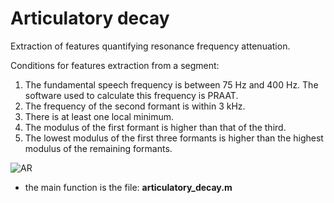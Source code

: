 # Articulatory decay

Extraction of features quantifying resonance frequency attenuation.

Conditions for features extraction from a segment:

1. The fundamental speech frequency is between 75 Hz and 400 Hz. The software used to calculate this frequency is PRAAT.
2. The frequency of the second formant is within 3 kHz.
3. There is at least one local minimum.
4. The modulus of the first formant is higher than that of the third.
5. The lowest modulus of the first three formants is higher than the highest modulus of the remaining formants.

![AR](https://user-images.githubusercontent.com/85240065/210371801-a1d2a273-9480-4b5b-87dc-f9619dc795a4.png)

* the main function is the file: **articulatory_decay.m**
